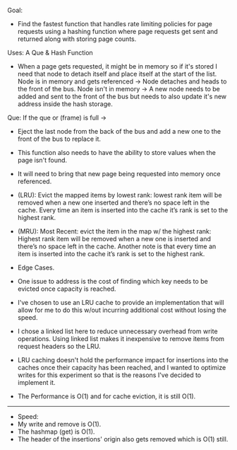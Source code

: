Goal:

- Find the fastest function that handles rate limiting policies for page requests using a hashing function
  where page requests get sent and returned along with storing page counts.
  
Uses: A Que & Hash Function
  - When a page gets requested, it might be in memory so if it's stored I need that node to detach itself and place itself at the start
    of the list.
    Node is in memory and gets referenced -> Node detaches and heads to the front of the bus.
    Node isn't in memory -> A new node needs to be added and sent to the front of the bus but needs to also update
    it's new address inside the hash storage.
    
Que: If the que or (frame) is full ->
- Eject the last node from the back of the bus and add a new one to the front of the bus to replace it. 
- This function also needs to have the ability to store values when the page isn't found. 
- It will need to bring that new page being requested into memory once referenced.
- (LRU): Evict the mapped items by lowest rank: lowest rank item will be removed when a new one inserted and there’s
no space left in the cache. Every time an item is inserted into the cache it’s rank is set to the highest
rank.
- (MRU): Most Recent: evict the item in the map w/ the highest rank: Highest rank item will be removed when a new
one is inserted and there’s no space left in the cache. Another note is that every time an item is inserted
into the cache it’s rank is set to the highest rank.
 
-  Edge Cases. 
- One issue to address is the cost of finding which key needs to be evicted once capacity is reached. 
- I've chosen to use an LRU cache to provide an implementation that will allow for me to do this w/out incurring additional cost without losing the speed.
- I chose a linked list here to reduce unnecessary overhead from write operations. Using linked list makes it inexpensive to remove items from request headers so the LRU. 
- LRU caching doesn't hold the performance impact for insertions into the caches once their capacity has been reached, and I wanted to optimize writes for this experiment so that is the reasons I've decided to implement it.
- The Performance is O(1) and for cache eviction, it is still O(1).
-----------------------------------------------------------------------------------------------------------------------
- Speed:
- My write and remove is O(1).
- The hashmap (get) is O(1).
- The header of the insertions' origin also gets removed which is O(1) still.